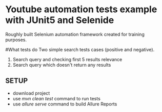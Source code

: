 # Youtube automation tests example with JUnit5 and Selenide
Roughly built Selenium automation framework created for training purposes.

#What tests do
Two simple search tests cases (positive and negative).
1. Search query and checking first 5 results relevance
2. Search query which doesn't return any results

## SETUP
* download project
* use _mvn clean test_ command to run tests
* use _allure serve_ command to build Allure Reports

